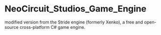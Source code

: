 # NeoCircuit_Studios_Game_Engine
 modified version from the Stride engine (formerly Xenko), a free and open-source cross-platform C# game engine.
